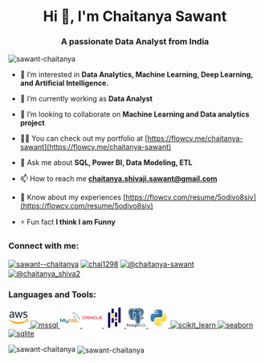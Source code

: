 <h1 align="center">Hi 👋, I'm Chaitanya Sawant</h1>
<h3 align="center">A passionate Data Analyst from India</h3>

<p align="left"> <img src="https://komarev.com/ghpvc/?username=sawant-chaitanya&label=Profile%20views&color=0e75b6&style=flat" alt="sawant-chaitanya" /> </p>

- 👀 I’m interested in **Data Analytics, Machine Learning, Deep Learning, and Artificial Intelligence.**

- 🌱 I’m currently working as **Data Analyst**

- 👯 I’m looking to collaborate on **Machine Learning and Data analytics project**

- 👨‍💻 You can check out my portfolio at [https://flowcv.me/chaitanya-sawant](https://flowcv.me/chaitanya-sawant)

- 💬 Ask me about **SQL, Power BI, Data Modeling, ETL**

- 📫 How to reach me **chaitanya.shivaji.sawant@gmail.com**

- 📄 Know about my experiences [https://flowcv.com/resume/5odivo8siv](https://flowcv.com/resume/5odivo8siv)

- ⚡ Fun fact **I think I am Funny**

<h3 align="left">Connect with me:</h3>
<p align="left">
<a href="https://linkedin.com/in/sawant--chaitanya" target="blank"><img align="center" src="https://raw.githubusercontent.com/rahuldkjain/github-profile-readme-generator/master/src/images/icons/Social/linked-in-alt.svg" alt="sawant--chaitanya" height="30" width="40" /></a>
<a href="https://kaggle.com/chai1298" target="blank"><img align="center" src="https://raw.githubusercontent.com/rahuldkjain/github-profile-readme-generator/master/src/images/icons/Social/kaggle.svg" alt="chai1298" height="30" width="40" /></a>
<a href="https://medium.com/@chaitanya-sawant" target="blank"><img align="center" src="https://raw.githubusercontent.com/rahuldkjain/github-profile-readme-generator/master/src/images/icons/Social/medium.svg" alt="@chaitanya-sawant" height="30" width="40" /></a>
<a href="https://www.hackerrank.com/@chaitanya_shiva2" target="blank"><img align="center" src="https://raw.githubusercontent.com/rahuldkjain/github-profile-readme-generator/master/src/images/icons/Social/hackerrank.svg" alt="@chaitanya_shiva2" height="30" width="40" /></a>
</p>

<h3 align="left">Languages and Tools:</h3>
<p align="left"> <a href="https://aws.amazon.com" target="_blank" rel="noreferrer"> <img src="https://raw.githubusercontent.com/devicons/devicon/master/icons/amazonwebservices/amazonwebservices-original-wordmark.svg" alt="aws" width="40" height="40"/> </a> <a href="https://www.microsoft.com/en-us/sql-server" target="_blank" rel="noreferrer"> <img src="https://www.svgrepo.com/show/303229/microsoft-sql-server-logo.svg" alt="mssql" width="40" height="40"/> </a> <a href="https://www.mysql.com/" target="_blank" rel="noreferrer"> <img src="https://raw.githubusercontent.com/devicons/devicon/master/icons/mysql/mysql-original-wordmark.svg" alt="mysql" width="40" height="40"/> </a> <a href="https://www.oracle.com/" target="_blank" rel="noreferrer"> <img src="https://raw.githubusercontent.com/devicons/devicon/master/icons/oracle/oracle-original.svg" alt="oracle" width="40" height="40"/> </a> <a href="https://pandas.pydata.org/" target="_blank" rel="noreferrer"> <img src="https://raw.githubusercontent.com/devicons/devicon/2ae2a900d2f041da66e950e4d48052658d850630/icons/pandas/pandas-original.svg" alt="pandas" width="40" height="40"/> </a> <a href="https://www.postgresql.org" target="_blank" rel="noreferrer"> <img src="https://raw.githubusercontent.com/devicons/devicon/master/icons/postgresql/postgresql-original-wordmark.svg" alt="postgresql" width="40" height="40"/> </a> <a href="https://www.python.org" target="_blank" rel="noreferrer"> <img src="https://raw.githubusercontent.com/devicons/devicon/master/icons/python/python-original.svg" alt="python" width="40" height="40"/> </a> <a href="https://scikit-learn.org/" target="_blank" rel="noreferrer"> <img src="https://upload.wikimedia.org/wikipedia/commons/0/05/Scikit_learn_logo_small.svg" alt="scikit_learn" width="40" height="40"/> </a> <a href="https://seaborn.pydata.org/" target="_blank" rel="noreferrer"> <img src="https://seaborn.pydata.org/_images/logo-mark-lightbg.svg" alt="seaborn" width="40" height="40"/> </a> <a href="https://www.sqlite.org/" target="_blank" rel="noreferrer"> <img src="https://www.vectorlogo.zone/logos/sqlite/sqlite-icon.svg" alt="sqlite" width="40" height="40"/> </a> </p>

<p><img align="left" src="https://github-readme-stats.vercel.app/api/top-langs?username=sawant-chaitanya&show_icons=true&locale=en&layout=compact" alt="sawant-chaitanya" /></p>

<p>&nbsp;<img align="center" src="https://github-readme-stats.vercel.app/api?username=sawant-chaitanya&show_icons=true&locale=en" alt="sawant-chaitanya" /></p>

